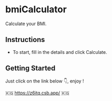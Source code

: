 # bmiCalculator
Calculate your BMI.

## Instructions
- To start, fill in the details and click Calculate.

## Getting Started
Just click on the link below 👇, enjoy !

🇰🇬 https://z6itq.csb.app/ 🇰🇬

